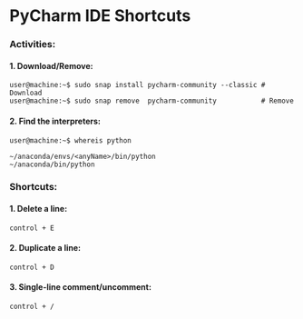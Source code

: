 # PyCharm IDE Shortcuts

### Activities:
#### 1. Download/Remove: 
```console
user@machine:~$ sudo snap install pycharm-community --classic # Download
user@machine:~$ sudo snap remove  pycharm-community           # Remove
```

#### 2. Find the interpreters:
```console
user@machine:~$ whereis python
```

```console
~/anaconda/envs/<anyName>/bin/python 
~/anaconda/bin/python
```


### Shortcuts:
#### 1. Delete a line: 
```console
control + E
```
#### 2. Duplicate a line: 
```console
control + D
```
#### 3. Single-line comment/uncomment:
```console
control + /
```
